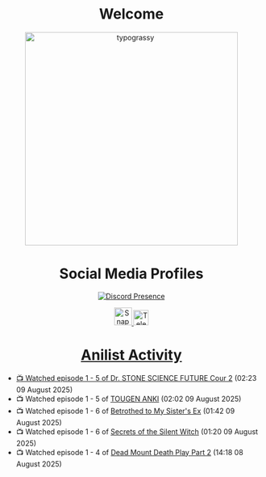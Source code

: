 <div align="center">

# Welcome
<a href="https://github.com/kawarimidoll/typograssy">
    <img alt="typograssy" src="https://typograssy.deno.dev/api?text=%E3%82%88%E3%81%86%E3%81%93%E3%81%9D%E3%81%BF%E3%81%AA%E3%81%95%E3%82%93%20-%20Sheby--&&l0=none&l1=82d9d0&l2=027353&l3=038c4c&l4=01402e&bg=none&frame=none&speed=100&comment=" width="421.99">
</a>

</div>

<div align="center">

# Social Media Profiles

[![Discord Presence](https://lanyard.cnrad.dev/api/612532963938271232)](https://discord.com/users/612532963938271232)


<a href="https://www.snapchat.com/add/a.sheby" title="Snapchat Profile">
    <img src="https://www.freepnglogos.com/uploads/snapchat-logo-png-0.png" width="35" alt="Snapchat Logo" />


<a href="https://t.me/ASheby" title="Telegram Profile">
    <img src="https://www.freepnglogos.com/uploads/telegram-logo-png-0.png" width="30" alt="Telegram Logo" />


</div>

<div align="center">

# Anilist Activity

</div>

<!-- ANILIST_ACTIVITY:start -->

-   📺 Watched episode 1 - 5 of [Dr. STONE SCIENCE FUTURE Cour 2](https://anilist.co/anime/189117) (02:23 09 August 2025)
-   📺 Watched episode 1 - 5 of [TOUGEN ANKI](https://anilist.co/anime/177474) (02:02 09 August 2025)
-   📺 Watched episode 1 - 6 of [Betrothed to My Sister's Ex](https://anilist.co/anime/179879) (01:42 09 August 2025)
-   📺 Watched episode 1 - 6 of [Secrets of the Silent Witch](https://anilist.co/anime/179966) (01:20 09 August 2025)
-   📺 Watched episode 1 - 4 of [Dead Mount Death Play Part 2](https://anilist.co/anime/162803) (14:18 08 August 2025)

<!-- ANILIST_ACTIVITY:end -->

